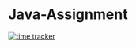 # Java-Assignment

[![time tracker](https://wakatime.com/badge/github/SaadAhmedSalim/Java-Assignment.svg)](https://wakatime.com/badge/github/SaadAhmedSalim/Java-Assignment)
